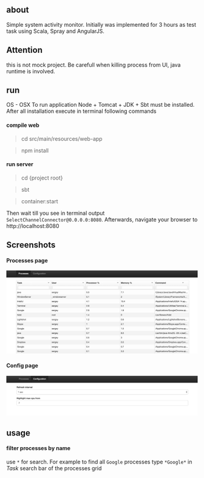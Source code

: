## about
Simple system activity monitor. Initially was implemented for 3 hours as test task using Scala, Spray and AngularJS.

## Attention
this is not mock project. Be carefull when killing process from UI, java runtime is involved.

## run
OS - OSX
To run application Node + Tomcat + JDK + Sbt must be installed.
After all installation execute in terminal following commands

#### compile web
> cd src/main/resources/web-app

> npm install

#### run server
> cd {project root}

> sbt

> container:start

Then wait till you see in terminal output `SelectChannelConnector@0.0.0.0:8080`.
Afterwards, navigate your browser to http://localhost:8080

## Screenshots

#### Processes page
![alt tag](readme_files/processes.png)

#### Config page
![alt tag](readme_files/configuration.png)


## usage

#### filter processes by name
use `*` for search. For example to find all `Google` processes type `*Google*` in *Task* search bar of the processes grid
